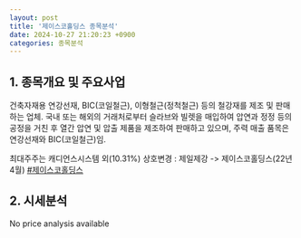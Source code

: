 ```yaml
---
layout: post
title: '제이스코홀딩스 종목분석'
date: 2024-10-27 21:20:23 +0900
categories: 종목분석
---
```


## 1. 종목개요 및 주요사업

건축자재용 연강선재, BIC(코일철근), 이형철근(정척철근) 등의 철강재를 제조 및 판매하는 업체. 국내 또는 해외의 거래처로부터 슬라브와 빌렛을 매입하여 압연과 정정 등의 공정을 거친 후 열간 압연 및 압출 제품을 제조하여 판매하고 있으며, 주력 매출 품목은 연강선재와 BIC(코일철근)임.

최대주주는 캐디언스시스템 외(10.31%) 상호변경 : 제일제강 -> 제이스코홀딩스(22년4월)
[#제이스코홀딩스](#)

## 2. 시세분석

No price analysis available
